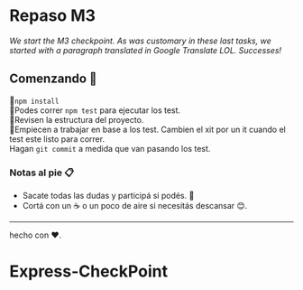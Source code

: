 # Repaso M3

_We start the M3 checkpoint. As was customary in these last tasks, we started with a paragraph translated in Google Translate LOL. Successes!_



## Comenzando 🔧

🚀`npm install`  
🚀Podes correr `npm test` para ejecutar los test.  
🚀Revisen la estructura del proyecto.  
🚀Empiecen a trabajar en base a los test. Cambien el xit por un it cuando el test este listo para correr.  
Hagan `git commit` a medida que van pasando los test.  




### Notas al pie 📋

* Sacate todas las dudas y participá si podés. 📢
* Cortá con un ☕ o un poco de aire si necesitás descansar 😊. 



---
hecho con ❤️.
# Express-CheckPoint
